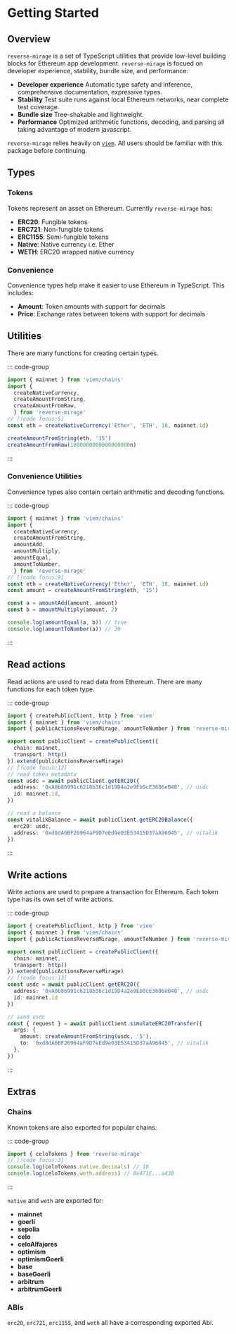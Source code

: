 # Getting Started

## Overview

`reverse-mirage` is a set of TypeScript utilities that provide low-level building blocks for Ethereum app development. `reverse-mirage` is focued on developer experience, stability, bundle size, and performance:

- **Developer experience** Automatic type safety and inference, comprehensive documentation, expressive types.
- **Stability** Test suite runs against local Ethereum networks, near complete test coverage.
- **Bundle size** Tree-shakable and lightweight.
- **Performance** Optimized arithmetic functions, decoding, and parsing all taking advantage of modern javascript.

`reverse-mirage` relies heavily on [`viem`](https://viem.sh). All users should be familiar with this package before continuing.

## Types

### Tokens

Tokens represent an asset on Ethereum. Currently `reverse-mirage` has:

- **ERC20**: Fungible tokens
- **ERC721**: Non-fungible tokens
- **ERC1155**: Semi-fungible tokens
- **Native**: Native currency i.e. Ether
- **WETH**: ERC20 wrapped native currency

### Convenience

Convenience types help make it easier to use Ethereum in TypeScript. This includes:

- **Amount**: Token amounts with support for decimals
- **Price**: Exchange rates between tokens with support for decimals

## Utilities

There are many functions for creating certain types.

::: code-group

```ts [create.ts]
import { mainnet } from 'viem/chains'
import {
  createNativeCurrency,
  createAmountFromString,
  createAmountFromRaw,
  } from 'reverse-mirage'
// [!code focus:5]
const eth = createNativeCurrency('Ether', 'ETH', 18, mainnet.id)

createAmountFromString(eth, '15')
createAmountFromRaw(1000000000000000000n)

```

:::

### Convenience Utilities

Convenience types also contain certain arithmetic and decoding functions.

::: code-group

```ts [amounts.ts]
import { mainnet } from 'viem/chains'
import {
  createNativeCurrency,
  createAmountFromString,
  amountAdd,
  amountMultiply,
  amountEqual,
  amountToNumber,
  } from 'reverse-mirage'
// [!code focus:9]
const eth = createNativeCurrency('Ether', 'ETH', 18, mainnet.id)
const amount = createAmountFromString(eth, '15')

const a = amountAdd(amount, amount)
const b = amountMultiply(amount, 2)

console.log(amountEqual(a, b)) // true
console.log(amountToNumber(a)) // 30

```

:::

## Read actions

Read actions are used to read data from Ethereum. There are many functions for each token type.

::: code-group

```ts [read.ts]
import { createPublicClient, http } from 'viem'
import { mainnet } from 'viem/chains'
import { publicActionsReverseMirage, amountToNumber } from 'reverse-mirage'

export const publicClient = createPublicClient({
  chain: mainnet,
  transport: http()
}).extend(publicActionsReverseMirage)
// [!code focus:12]
// read token metadata
const usdc = await publicClient.getERC20({
  address: '0xA0b86991c6218b36c1d19D4a2e9Eb0cE3606eB48', // usdc
  id: mainnet.id,
})

// read a balance
const vitalikBalance = await publicClient.getERC20Balance({
  erc20: usdc,
  address: '0xd8dA6BF26964aF9D7eEd9e03E53415D37aA96045', // vitalik
})

```

:::

## Write actions

Write actions are used to prepare a transaction for Ethereum. Each token type has its own set of write actions.

::: code-group

```ts [read.ts]
import { createPublicClient, http } from 'viem'
import { mainnet } from 'viem/chains'
import { publicActionsReverseMirage, amountToNumber } from 'reverse-mirage'

export const publicClient = createPublicClient({
  chain: mainnet,
  transport: http()
}).extend(publicActionsReverseMirage)
// [!code focus:13]
const usdc = await publicClient.getERC20({
  address: '0xA0b86991c6218b36c1d19D4a2e9Eb0cE3606eB48', // usdc
  id: mainnet.id
})

// send usdc
const { request } = await publicClient.simulateERC20Transfer({
  args: { 
    amount: createAmountFromString(usdc, '5'),
    to: '0xd8dA6BF26964aF9D7eEd9e03E53415D37aA96045', // vitalik
  },
})

```

:::

## Extras

### Chains

Known tokens are also exported for popular chains.

::: code-group

```ts [chains.ts]
import { celoTokens } from 'reverse-mirage'
// [!code focus:3]
console.log(celoTokens.native.decimals) // 18
console.log(celoTokens.weth.address) // 0x471E...a438

```

:::

`native` and `weth` are exported for:

- **mainnet**
- **goerli**
- **sepolia**
- **celo**
- **celoAlfajores**
- **optimism**
- **optimismGoerli**
- **base**
- **baseGoerli**
- **arbitrum**
- **arbitrumGoerli**

### ABIs

`erc20`, `erc721`, `erc1155`, and `weth` all have a corresponding exported Abi.
